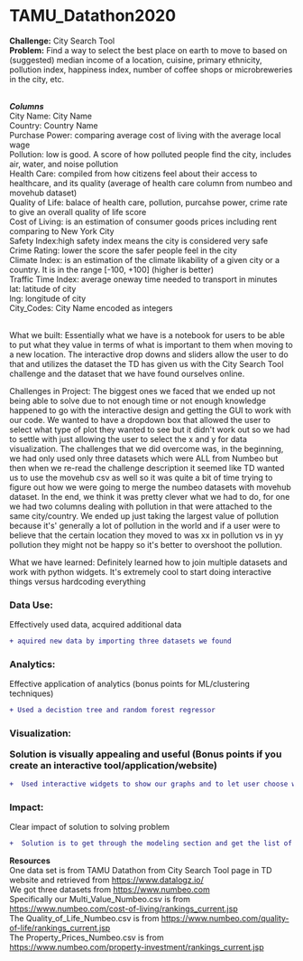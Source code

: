 # TAMU_Datathon2020

**Challenge:** City Search Tool <br />
**Problem:** Find a way to select the best place on earth to move to based on (suggested) median income of a location, cuisine, primary ethnicity, pollution index, happiness index, number of coffee shops or microbreweries in the city, etc. <br /> <br />


***Columns***  <br />
City Name: City Name <br />
Country: Country Name <br />
Purchase Power: comparing average cost of living with the average local wage <br />
Pollution: low is good. A score of how polluted people find the city, includes air, water, and noise pollution <br />
Health Care: compiled from how citizens feel about their access to healthcare, and its quality (average of health care column from numbeo and movehub dataset) <br />
Quality of Life: balace of health care, pollution, purcahse power, crime rate to give an overall quality of life score <br />
Cost of Living: is an estimation of consumer goods prices including rent comparing to New York City <br />
Safety Index:high safety index means the city is considered very safe <br />
Crime Rating: lower the score the safer people feel in the city <br />
Climate Index: is an estimation of the climate likability of a given city or a country. It is in the range [-100, +100] (higher is better) <br />
Traffic Time Index: average oneway time needed to transport in minutes <br />
lat: latitude of city <br />
lng: longitude of city <br />
City_Codes: City Name encoded as integers  <br /> <br />


What we built: Essentially what we have is a notebook for users to be able to put what they value in terms of what is important to them when moving to a new location. The interactive drop downs and sliders allow the user to do that and utilizes the dataset the TD has given us with the City Search Tool challenge and the dataset that we have found ourselves online.</br>

Challenges in Project: The biggest ones we faced that we ended up not being able to solve due to not enough time or not enough knowledge happened to go with the interactive design and getting the GUI to work with our code. We wanted to have a dropdown box that allowed the user to select what type of plot they wanted to see but it didn't work out so we had to settle with just allowing the user to select the x and y for data visualization. The challenges that we did overcome was, in the beginning, we had only used only three datasets which were ALL from Numbeo but then when we re-read the challenge description it seemed like TD wanted us to use the movehub csv as well so it was quite a bit of time trying to figure out how we were going to merge the numbeo datasets with movehub dataset. In the end, we think it was pretty clever what we had to do, for one we had two columns dealing with pollution in that were attached to the same city/country. We ended up just taking the largest value of pollution because it's' generally a lot of pollution in the world and if a user were to believe that the certain location they moved to was xx in pollution vs in yy pollution they might not be happy so it's better to overshoot the pollution.</br>

What we have learned: Definitely learned how to join multiple datasets and work with python widgets. It's extremely cool to start doing interactive things versus hardcoding everything</br>


### Data Use: 
<p>Effectively used data, acquired additional data </p>

```diff
+ aquired new data by importing three datasets we found

```

### Analytics: 
<p>Effective application of analytics (bonus points for ML/clustering techniques)</p>

```diff
+ Used a decistion tree and random forest regressor

```

 ### Visualization: <p>Solution is visually appealing and useful (Bonus points if you create an interactive tool/application/website)</p>

```diff
+  Used interactive widgets to show our graphs and to let user choose what features to use in the model

```

### Impact: 
<p> Clear impact of solution to solving problem</p>

```diff
+  Solution is to get through the modeling section and get the list of cities, then look up the city based on it's code. <b>The impact of our project is that people will be able to select the best place on earth to move to, based on the features and importance values they they hold to themselves.</b>

```

**Resources** <br />
One data set is from TAMU Datathon from City Search Tool page in TD website and retrieved from https://www.datalogz.io/ <br />
We got three datasets from https://www.numbeo.com <br />
Specifically our Multi_Value_Numbeo.csv is from https://www.numbeo.com/cost-of-living/rankings_current.jsp <br />
The Quality_of_Life_Numbeo.csv is from https://www.numbeo.com/quality-of-life/rankings_current.jsp <br />
The Property_Prices_Numbeo.csv is from https://www.numbeo.com/property-investment/rankings_current.jsp <br />


